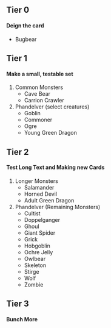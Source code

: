 ## Tier 0
#### Deign the card
* Bugbear

## Tier 1
#### Make a small, testable set
1. Common Monsters
    * Cave Bear
    * Carrion Crawler
2. Phandelver (select creatures)
    * Goblin 
    * Commoner
    * Ogre
    * Young Green Dragon

## Tier 2
#### Test Long Text and Making new Cards
1. Longer Monsters
   * Salamander
    * Horned Devil
    * Adult Green Dragon
2. Phandelver (Remaining Monsters)
    * Cultist
    * Doppelganger
    * Ghoul
    * Giant Spider
    * Grick
    * Hobgoblin
    * Ochre Jelly
    * Owlbear
    * Skeleton
    * Stirge
    * Wolf
    * Zombie

## Tier 3
#### Bunch More 
